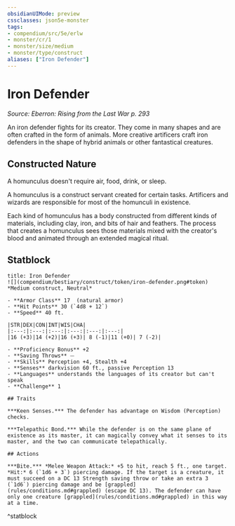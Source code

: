 ```yaml
---
obsidianUIMode: preview
cssclasses: json5e-monster
tags:
- compendium/src/5e/erlw
- monster/cr/1
- monster/size/medium
- monster/type/construct
aliases: ["Iron Defender"]
---
```

# Iron Defender
*Source: Eberron: Rising from the Last War p. 293*  

An iron defender fights for its creator. They come in many shapes and are often crafted in the form of animals. More creative artificers craft iron defenders in the shape of hybrid animals or other fantastical creatures.

## Constructed Nature

A homunculus doesn't require air, food, drink, or sleep.

A homunculus is a construct servant created for certain tasks. Artificers and wizards are responsible for most of the homunculi in existence.

Each kind of homunculus has a body constructed from different kinds of materials, including clay, iron, and bits of hair and feathers. The process that creates a homunculus sees those materials mixed with the creator's blood and animated through an extended magical ritual.

## Statblock

```ad-statblock
title: Iron Defender
![](compendium/bestiary/construct/token/iron-defender.png#token)
*Medium construct, Neutral*

- **Armor Class** 17  (natural armor)
- **Hit Points** 30 (`4d8 + 12`)
- **Speed** 40 ft.

|STR|DEX|CON|INT|WIS|CHA|
|:---:|:---:|:---:|:---:|:---:|:---:|
|16 (+3)|14 (+2)|16 (+3)| 8 (-1)|11 (+0)| 7 (-2)|

- **Proficiency Bonus** +2
- **Saving Throws** ⏤
- **Skills** Perception +4, Stealth +4
- **Senses** darkvision 60 ft., passive Perception 13
- **Languages** understands the languages of its creator but can't speak
- **Challenge** 1

## Traits

***Keen Senses.*** The defender has advantage on Wisdom (Perception) checks.

***Telepathic Bond.*** While the defender is on the same plane of existence as its master, it can magically convey what it senses to its master, and the two can communicate telepathically.

## Actions

***Bite.*** *Melee Weapon Attack:* +5 to hit, reach 5 ft., one target. *Hit:* 6 (`1d6 + 3`) piercing damage. If the target is a creature, it must succeed on a DC 13 Strength saving throw or take an extra 3 (`1d6`) piercing damage and be [grappled](rules/conditions.md#grappled) (escape DC 13). The defender can have only one creature [grappled](rules/conditions.md#grappled) in this way at a time.
```
^statblock